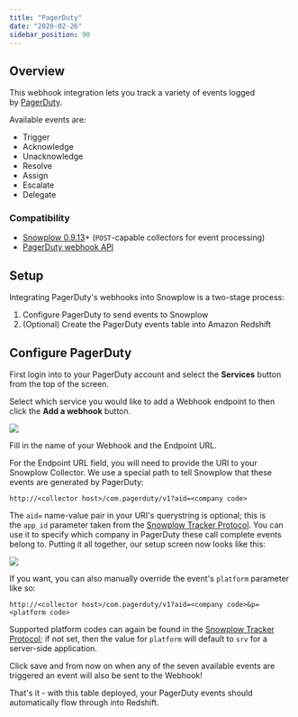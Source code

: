 ```yaml
---
title: "PagerDuty"
date: "2020-02-26"
sidebar_position: 90
---
```


## Overview

This webhook integration lets you track a variety of events logged by [PagerDuty](http://www.pagerduty.com/).

Available events are:

- Trigger
- Acknowledge
- Unacknowledge
- Resolve
- Assign
- Escalate
- Delegate

### Compatibility

- [Snowplow 0.9.13](https://github.com/snowplow/snowplow/releases/tag/0.9.13)\+ (`POST`\-capable collectors for event processing)
- [PagerDuty webhook API](https://developer.pagerduty.com/documentation/rest/webhooks)

## Setup

Integrating PagerDuty's webhooks into Snowplow is a two-stage process:

1. Configure PagerDuty to send events to Snowplow
2. (Optional) Create the PagerDuty events table into Amazon Redshift

## Configure PagerDuty

First login into to your PagerDuty account and select the **Services** button from the top of the screen.

Select which service you would like to add a Webhook endpoint to then click the **Add a webhook** button.

![](images/pagerduty-1.png)

Fill in the name of your Webhook and the Endpoint URL.

For the Endpoint URL field, you will need to provide the URI to your Snowplow Collector. We use a special path to tell Snowplow that these events are generated by PagerDuty:

```markup
http://<collector host>/com.pagerduty/v1?aid=<company code>
```

The `aid=` name-value pair in your URI's querystring is optional; this is the `app_id` parameter taken from the [Snowplow Tracker Protocol](/docs/collecting-data/collecting-from-own-applications/snowplow-tracker-protocol.md). You can use it to specify which company in PagerDuty these call complete events belong to. Putting it all together, our setup screen now looks like this:

![](images/pagerduty-2.png)

If you want, you can also manually override the event's `platform` parameter like so:

```markup
http://<collector host>/com.pagerduty/v1?aid=<company code>&p=<platform code>
```

Supported platform codes can again be found in the [Snowplow Tracker Protocol](/docs/collecting-data/collecting-from-own-applications/snowplow-tracker-protocol.md); if not set, then the value for `platform` will default to `srv` for a server-side application.

Click save and from now on when any of the seven available events are triggered an event will also be sent to the Webhook!

That's it - with this table deployed, your PagerDuty events should automatically flow through into Redshift.
